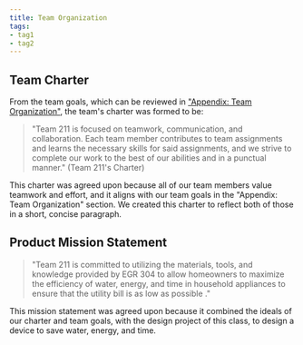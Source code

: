 ```yaml
---
title: Team Organization
tags:
- tag1
- tag2
---
```


## Team Charter

From the team goals, which can be reviewed in ["Appendix: Team Organization"](https://embedded-systems-design.github.io/EGR304TeamTemplate/Appendix/App-Team-Org/), the team's charter was formed to be:

> "Team 211 is focused on teamwork, communication, and collaboration. Each team member contributes to team assignments and learns the necessary skills for said assignments, and we strive to complete our work to the best of our abilities and in a punctual manner." (Team 211's Charter)

This charter was agreed upon because all of our team members value teamwork and effort, and it aligns with our team goals in the "Appendix: Team Organization" section. We created this charter to reflect both of those in a short, concise paragraph.

## Product Mission Statement

 > "Team 211 is committed to utilizing the materials, tools, and knowledge provided by EGR 304 to allow homeowners to maximize the efficiency of water, energy, and time in household appliances to ensure that the utility bill is as low as possible ."

This mission statement was agreed upon because it combined the ideals of our charter and team goals, with the design project of this class, to design a device to save water, energy, and time.
